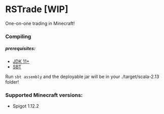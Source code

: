 # RSTrade [WIP]

One-on-one trading in Minecraft!


### Compiling

##### prerequisites:
- [JDK 11+](http://openjdk.java.net/install/)
- [SBT](https://www.scala-sbt.org/download.html)

Run `sbt assembly` and the deployable jar will be in your ./target/scala-2.13 folder!

### Supported Minecraft versions:
- Spigot 1.12.2